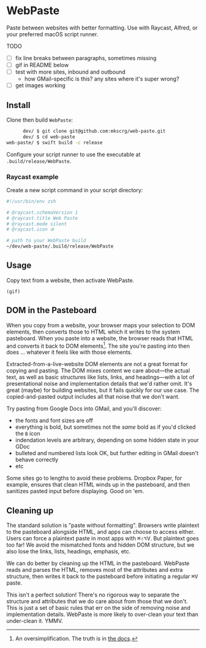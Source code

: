 # WebPaste

Paste between websites with better formatting. Use with Raycast, Alfred, or your preferred macOS
script runner.

TODO
- [ ] fix line breaks between paragraphs, sometimes missing
- [ ] gif in README below
- [ ] test with more sites, inbound and outbound
  - how GMail-specific is this? any sites where it's super wrong?
- [ ] get images working

## Install

Clone then build `WebPaste`:

```sh
      dev/ $ git clone git@github.com:mkscrg/web-paste.git
      dev/ $ cd web-paste
web-paste/ $ swift build -c release
```

Configure your script runner to use the executable at `.build/release/WebPaste`.

### Raycast example

Create a new script command in your script directory:

```sh
#!/usr/bin/env zsh

# @raycast.schemaVersion 1
# @raycast.title Web Paste
# @raycast.mode silent
# @raycast.icon 🌐

# path to your WebPaste build
~/dev/web-paste/.build/release/WebPaste
```

## Usage

Copy text from a website, then activate WebPaste.

```
(gif)
```

## DOM in the Pasteboard

When you copy from a website, your browser maps your selection to DOM elements, then converts those
to HTML which it writes to the system pasteboard. When you paste into a website, the browser reads
that HTML and converts it back to DOM elements[^0]. The site you're pasting into then does ...
whatever it feels like with those elements.

Extracted-from-a-live-website DOM elements are not a great format for copying and pasting. The DOM
mixes content we care about—the actual text, as well as basic structures like lists, links, and
headings—with a lot of presentational noise and implementation details that we'd rather omit. It's
great (maybe) for building websites, but it fails quickly for our use case. The copied-and-pasted
output includes all that noise that we don't want.

Try pasting from Google Docs into GMail, and you'll discover:
- the fonts and font sizes are off
- everything is bold, but sometimes not the _same_ bold as if you'd clicked the `B` icon
- indendation levels are arbitrary, depending on some hidden state in your GDoc
- bulleted and numbered lists look OK, but further editing in GMail doesn't behave correctly
- etc

Some sites go to lengths to avoid these problems. Dropbox Paper, for example, ensures that clean
HTML winds up in the pasteboard, and then sanitizes pasted input before displaying. Good on 'em.

## Cleaning up

The standard solution is "paste without formatting". Browsers write plaintext to the pasteboard
alongside HTML, and apps can choose to access either. Users can force a plaintext paste in most
apps with <kbd>⌘</kbd><kbd>⇧</kbd><kbd>⌥</kbd><kbd>V</kbd>. But plaintext goes too far! We avoid the
mismatched fonts and hidden DOM structure, but we also lose the links, lists, headings, emphasis,
etc.

We can do better by cleaning up the HTML in the pasteboard. WebPaste reads and parses the HTML,
removes most of the attributes and extra structure, then writes it back to the pasteboard before
initiating a regular <kbd>⌘</kbd><kbd>V</kbd> paste.

This isn't a perfect solution! There's no rigorous way to separate the structure and attributes that
we do care about from those that we don't. This is just a set of basic rules that err on the side of
removing noise and implementation details. WebPaste is more likely to over-clean your text than
under-clean it. YMMV.

[^0]: An oversimplification. The truth is in [the docs](https://developer.apple.com/documentation/appkit/nspasteboard).
